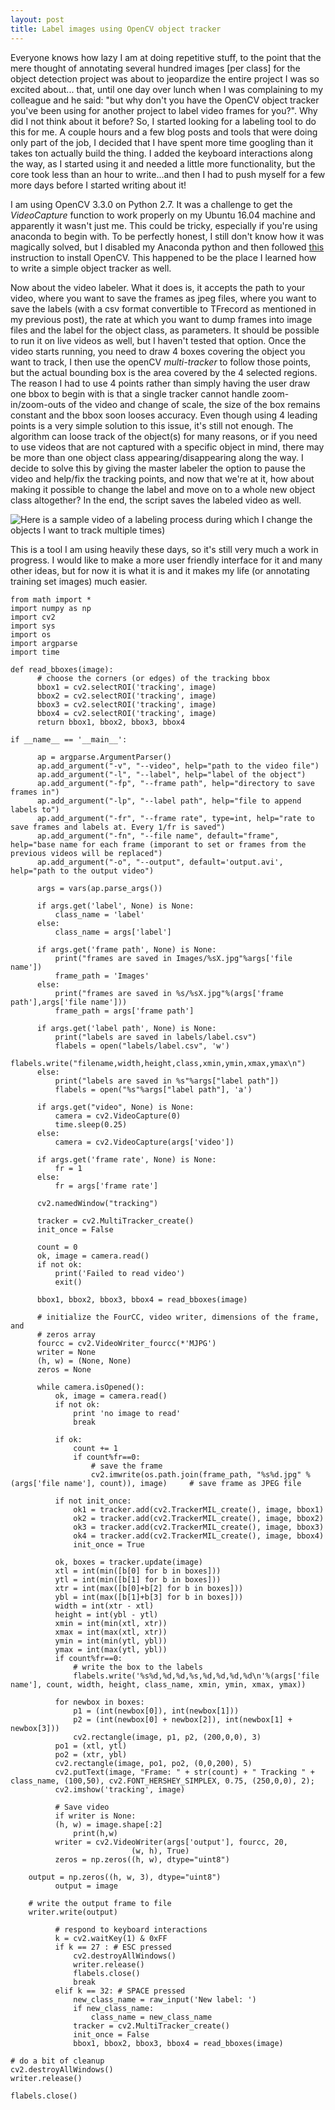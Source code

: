 ```yaml
---
layout: post
title: Label images using OpenCV object tracker
---
```


Everyone knows how lazy I am at doing repetitive stuff, to the point that the mere thought of annotating several hundred images [per class] for the object detection project was about to jeopardize the entire project I was so excited about... that, until one day over lunch when I was complaining to my colleague and he said: "but why don't you have the OpenCV object tracker you've been using for another project to label video frames for you?". Why did I not think about it before? So, I started looking for a labeling tool to do this for me.  A couple hours and a few blog posts and tools that were doing only part of the job, I decided that I have spent more time googling than it takes ton actually build the thing. I added the keyboard interactions along the way, as I started using it and needed a little more functionality, but the core took less than an hour to write...and then I had to push myself for a few more days before I started writing about it!

I am using OpenCV 3.3.0 on Python 2.7. It was a challenge to get the _VideoCapture_ function to work properly on my Ubuntu 16.04 machine and apparently it wasn't just me. This could be tricky, especially if you're using anaconda to begin with. To be perfectly honest, I still don't know how it was magically solved, but I disabled my Anaconda python and then followed [this](https://www.learnopencv.com/install-opencv3-on-ubuntu//) instruction to install OpenCV. This happened to be the place I learned how to write a simple object tracker as well. 

Now about the video labeler. What it does is, it accepts the path to your video, where you want to save the frames as jpeg files, where you want to save the labels (with a csv format convertible to TFrecord as mentioned in my previous post), the rate at which you want to dump frames into image files and the label for the object class, as parameters. It should be possible to run it on live videos as well, but I haven't tested that option. Once the video starts running, you need to draw 4 boxes covering the object you want to track, I then use the openCV _multi-tracker_ to follow those points, but the actual bounding box is the area covered by the 4 selected regions. The reason I had to use 4 points rather than simply having the user draw one bbox to begin with is that a single tracker cannot handle zoom-in/zoom-outs of the video and change of scale, the size of the box remains constant and the bbox soon looses accuracy. Even though using 4 leading points is a very simple solution to this issue, it's still not enough. The algorithm can loose track of the object(s) for many reasons, or if you need to use videos that are not captured with a specific object in mind, there may be more than one object class appearing/disappearing along the way. I decide to solve this by giving the master labeler the option to pause the video and help/fix the tracking points, and now that we're at it, how about making it possible to change the label and move on to a whole new object class altogether? In the end, the script saves the labeled video as well.

![Here is a sample video of a labeling process during which I change the objects I want to track multiple times)](https://youtu.be/Pa6ARjV8wy0)

This is a tool I am using heavily these days, so it's still very much a work in progress. I would like to make a more user friendly interface for it and many other ideas, but for now it is what it is and it makes my life (or annotating training set images) much easier.

	from math import *
	import numpy as np
	import cv2
	import sys
	import os
	import argparse
	import time

	def read_bboxes(image):
		  # choose the corners (or edges) of the tracking bbox
		  bbox1 = cv2.selectROI('tracking', image)
		  bbox2 = cv2.selectROI('tracking', image)
		  bbox3 = cv2.selectROI('tracking', image)
		  bbox4 = cv2.selectROI('tracking', image)
		  return bbox1, bbox2, bbox3, bbox4

	if __name__ == '__main__':

		  ap = argparse.ArgumentParser()
		  ap.add_argument("-v", "--video", help="path to the video file")
		  ap.add_argument("-l", "--label", help="label of the object")
		  ap.add_argument("-fp", "--frame path", help="directory to save frames in")
		  ap.add_argument("-lp", "--label path", help="file to append labels to")
		  ap.add_argument("-fr", "--frame rate", type=int, help="rate to save frames and labels at. Every 1/fr is saved")
		  ap.add_argument("-fn", "--file name", default="frame", help="base name for each frame (imporant to set or frames from the previous videos will be replaced")
		  ap.add_argument("-o", "--output", default='output.avi', help="path to the output video")    
		  
		  args = vars(ap.parse_args())

		  if args.get('label', None) is None:        
		      class_name = 'label'
		  else:
		      class_name = args['label']

		  if args.get('frame path', None) is None:
		      print("frames are saved in Images/%sX.jpg"%args['file name'])
		      frame_path = 'Images'
		  else:
		      print("frames are saved in %s/%sX.jpg"%(args['frame path'],args['file name']))
		      frame_path = args['frame path']

		  if args.get('label path', None) is None: 
		      print("labels are saved in labels/label.csv")
		      flabels = open("labels/label.csv", 'w')
		      flabels.write("filename,width,height,class,xmin,ymin,xmax,ymax\n")
		  else:
		      print("labels are saved in %s"%args["label path"])
		      flabels = open("%s"%args["label path"], 'a')

		  if args.get("video", None) is None:
		      camera = cv2.VideoCapture(0)
		      time.sleep(0.25)
		  else:
		      camera = cv2.VideoCapture(args['video'])

		  if args.get('frame rate', None) is None:        
		      fr = 1
		  else:
		      fr = args['frame rate']

		  cv2.namedWindow("tracking")

		  tracker = cv2.MultiTracker_create()
		  init_once = False

		  count = 0
		  ok, image = camera.read()
		  if not ok:
		      print('Failed to read video')
		      exit()

		  bbox1, bbox2, bbox3, bbox4 = read_bboxes(image)

		  # initialize the FourCC, video writer, dimensions of the frame, and
		  # zeros array
		  fourcc = cv2.VideoWriter_fourcc(*'MJPG')
		  writer = None
		  (h, w) = (None, None)
		  zeros = None

		  while camera.isOpened():
		      ok, image = camera.read()
		      if not ok:
		          print 'no image to read'
		          break

		      if ok:
		          count += 1
		          if count%fr==0:
		              # save the frame
		              cv2.imwrite(os.path.join(frame_path, "%s%d.jpg" %(args['file name'], count)), image)     # save frame as JPEG file
		          
		      if not init_once:
		          ok1 = tracker.add(cv2.TrackerMIL_create(), image, bbox1)
		          ok2 = tracker.add(cv2.TrackerMIL_create(), image, bbox2)
		          ok3 = tracker.add(cv2.TrackerMIL_create(), image, bbox3)
		          ok4 = tracker.add(cv2.TrackerMIL_create(), image, bbox4)
		          init_once = True
		          
		      ok, boxes = tracker.update(image)
		      xtl = int(min([b[0] for b in boxes]))
		      ytl = int(min([b[1] for b in boxes]))
		      xtr = int(max([b[0]+b[2] for b in boxes]))
		      ybl = int(max([b[1]+b[3] for b in boxes]))
		      width = int(xtr - xtl)
		      height = int(ybl - ytl)
		      xmin = int(min(xtl, xtr))
		      xmax = int(max(xtl, xtr))
		      ymin = int(min(ytl, ybl))
		      ymax = int(max(ytl, ybl))
		      if count%fr==0:
		          # write the box to the labels
		          flabels.write('%s%d,%d,%d,%s,%d,%d,%d,%d\n'%(args['file name'], count, width, height, class_name, xmin, ymin, xmax, ymax))
		      
		      for newbox in boxes:
		          p1 = (int(newbox[0]), int(newbox[1]))
		          p2 = (int(newbox[0] + newbox[2]), int(newbox[1] + newbox[3]))
		          cv2.rectangle(image, p1, p2, (200,0,0), 3)
		      po1 = (xtl, ytl)
		      po2 = (xtr, ybl)
		      cv2.rectangle(image, po1, po2, (0,0,200), 5)
		      cv2.putText(image, "Frame: " + str(count) + " Tracking " + class_name, (100,50), cv2.FONT_HERSHEY_SIMPLEX, 0.75, (250,0,0), 2);
		      cv2.imshow('tracking', image)

		      # Save video
		      if writer is None:
			  (h, w) = image.shape[:2]
		          print(h,w)
			  writer = cv2.VideoWriter(args['output'], fourcc, 20,
					           (w, h), True)
			  zeros = np.zeros((h, w), dtype="uint8")

		output = np.zeros((h, w, 3), dtype="uint8")
		      output = image

		# write the output frame to file
		writer.write(output)

		      # respond to keyboard interactions
		      k = cv2.waitKey(1) & 0xFF
		      if k == 27 : # ESC pressed
		          cv2.destroyAllWindows()
		          writer.release()
		          flabels.close()
		          break 
		      elif k == 32: # SPACE pressed
		          new_class_name = raw_input('New label: ')
		          if new_class_name:
		              class_name = new_class_name
		          tracker = cv2.MultiTracker_create()
		          init_once = False
		          bbox1, bbox2, bbox3, bbox4 = read_bboxes(image)
		          
	# do a bit of cleanup
	cv2.destroyAllWindows()
	writer.release()

	flabels.close()
